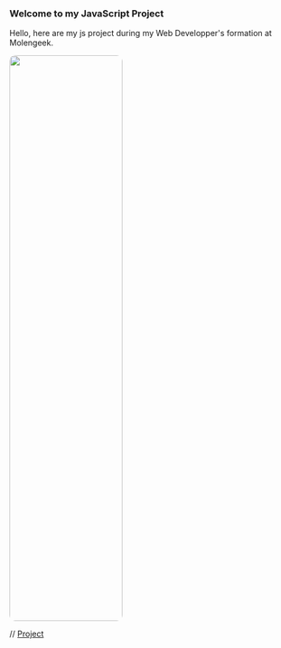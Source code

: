 ### Welcome to my JavaScript Project

Hello, here are my js project during my Web Developper's formation at Molengeek. 



<img src='./Presentation/projectJS.jpg' style="width: 200px; height: 1000px; border-radius: 10px;">


// [Project](https://github.com/Yemenosaurus/cs22_projectjs_Adnan_Marcyl/projectJS.jpg "Project JS")

